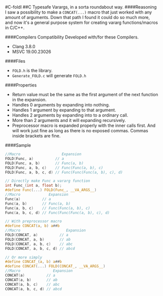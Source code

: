 #C-foldl
##C Typesafe Varargs, in a sorta roundabout way.
####Reasoning
I saw a possibility to make a `CONCAT(...)` macro that just worked with any amount of arguments. Down that path I found it could do so much more, and now it's a general purpose system for creating vararg functions/macros in C/C++.

####Compilers Compatibility 
Developed with/for these Compilers.
- Clang 3.8.0
- MSVC 19.00.23026

####Files
- `FOLD.h` is the library.
- `Generate_FOLD.c` will generate `FOLD.h`

####Properties
- Return value must be the same as the first argument of the next function in the expansion.
- Handles 0 arguments by expanding into nothing.
- Handles 1 argument by expanding to that argument.
- Handles 2 arguments by expanding into to a ordinary call.
- More than 2 arguments and it will expanding recursively.
- Preprocessor macro is expanded properly with the inner calls first.
  And will work just fine as long as there is no exposed commas.
  Commas inside brackets are fine.

####Sample
```C
//Macro                   Expansion
FOLD(Func, a)          // a
FOLD(Func, a, b)       // Func(a, b)
FOLD(Func, a, b, c)    // Func(Func(a, b), c)
FOLD(Func, a, b, c, d) // Func(Func(Func(a, b), c), d)
```
```C
// Directly make Func a vararg function
int Func_(int a, float b);
#define Func(...) FOLD(Func_, __VA_ARGS__)
//Macro             Expansion
Func(a)          // a
Func(a, b)       // Func(a, b)
Func(a, b, c)    // Func(Func(a, b), c)
Func(a, b, c, d) // Func(Func(Func(a, b), c), d)
```
```C
// With preprocessor macro
#define CONCAT(a, b) a##b
//Macro                     Expansion
FOLD(CONCAT, a)          // a
FOLD(CONCAT, a, b)       // ab
FOLD(CONCAT, a, b, c)    // abc
FOLD(CONCAT, a, b, c, d) // abcd
```
```C
// Or more simply
#define CONCAT_(a, b) a##b
#define CONCAT(...) FOLD(CONCAT_, __VA_ARGS__)
//Macro               Expansion
CONCAT(a)          // a
CONCAT(a, b)       // ab
CONCAT(a, b, c)    // abc
CONCAT(a, b, c, d) // abcd
```

